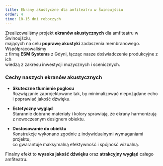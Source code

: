 ```yaml
---
title: Ekrany akustyczne dla amfiteatru w Świnoujściu
order: 4
time: 10-15 dni roboczych
---
```


Zrealizowaliśmy projekt **ekranów akustycznych** dla amfiteatru w Świnoujściu,  
mających na celu **poprawę akustyki** zadaszenia membranowego. Współpracowaliśmy  
z firmą **ESM Systems** z Gdyni, łącząc nasze doświadczenie produkcyjne z ich  
wiedzą z zakresu inwestycji muzycznych i scenicznych.

### Cechy naszych ekranów akustycznych

- **Skuteczne tłumienie pogłosu**  
  Rozwiązanie zaprojektowane tak, by minimalizować niepożądane echo  
  i poprawiać jakość dźwięku.

- **Estetyczny wygląd**  
  Starannie dobrane materiały i kolory sprawiają, że ekrany harmonizują  
  z nowoczesnym designem obiektu.

- **Dostosowanie do obiektu**  
  Konstrukcje wykonano zgodnie z indywidualnymi wymaganiami projektu,  
  co gwarantuje maksymalną efektywność i spójność wizualną.

Finalny efekt to **wysoka jakość dźwięku** oraz **atrakcyjny wygląd** całego amfiteatru.
